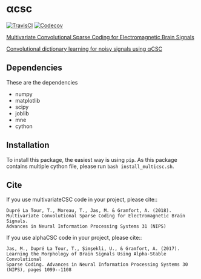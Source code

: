 # αcsc
[![TravisCI](https://api.travis-ci.org/multicsc/multicsc.svg?branch=master)](https://travis-ci.org/multicsc/multicsc)
[![Codecov](https://codecov.io/github/multicsc/multicsc/coverage.svg?precision=0)](https://codecov.io/gh/multicsc/multicsc)

[Multivariate Convolutional Sparse Coding for Electromagnetic Brain Signals](https://arxiv.org/pdf/1805.09654.pdf)

[Convolutional dictionary learning for noisy signals using αCSC](https://papers.nips.cc/paper/6710-learning-the-morphology-of-brain-signals-using-alpha-stable-convolutional-sparse-coding)

Dependencies
------------

These are the dependencies

* numpy
* matplotlib
* scipy
* joblib
* mne
* cython

Installation
------------

To install this package, the easiest way is using `pip`. As this package contains
multiple cython file, please run `bash install_multicsc.sh`.

Cite
----

If you use multivariateCSC code in your project, please cite::

	Dupré La Tour, T., Moreau, T., Jas, M. & Gramfort, A. (2018).
    Multivariate Convolutional Sparse Coding for Electromagnetic Brain Signals.
    Advances in Neural Information Processing Systems 31 (NIPS)


If you use alphaCSC code in your project, please cite::

	Jas, M., Dupré La Tour, T., Şimşekli, U., & Gramfort, A. (2017).
    Learning the Morphology of Brain Signals Using Alpha-Stable Convolutional
    Sparse Coding. Advances in Neural Information Processing Systems 30 (NIPS), pages 1099--1108
